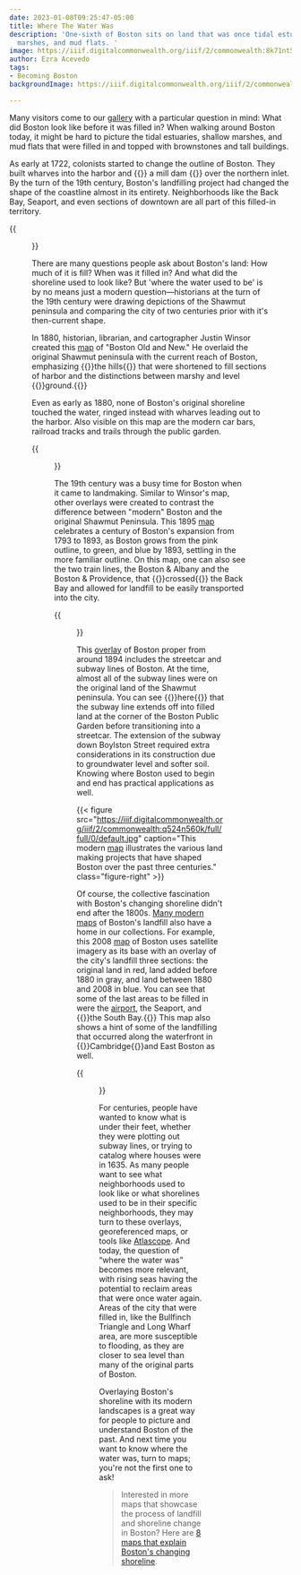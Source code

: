 ```yaml
---
date: 2023-01-08T09:25:47-05:00
title: Where The Water Was
description: 'One-sixth of Boston sits on land that was once tidal estuaries, shallow
  marshes, and mud flats. '
image: https://iiif.digitalcommonwealth.org/iiif/2/commonwealth:8k71nt56d/full/full/0/default.jpg
author: Ezra Acevedo
tags:
- Becoming Boston
backgroundImage: https://iiif.digitalcommonwealth.org/iiif/2/commonwealth:8k71nt56d/full/full/0/default.jpg

---
```

Many visitors come to our [gallery](https://www.leventhalmap.org/exhibitions/visit/) with a particular question in mind: What did Boston look like before it was filled in? When walking around Boston today, it might be hard to picture the tidal estuaries, shallow marshes, and mud flats that were filled in and topped with brownstones and tall buildings.

As early at 1722, colonists started to change the outline of Boston. They built wharves into the harbor and {{<popup src="https://iiif.digitalcommonwealth.org/iiif/2/commonwealth:9s161f22q/4878,520,4664,6027/full/0/default.jpg">}} a mill dam {{</popup>}} over the northern inlet. By the turn of the 19th century, Boston's landfilling project had changed the shape of the coastline almost in its entirety. Neighborhoods like the Back Bay, Seaport, and even sections of downtown are all part of this filled-in territory.

{{<figure src="https://iiif.digitalcommonwealth.org/iiif/2/commonwealth:8k71nt56d/full/full/0/default.jpg" caption="This map of [Boston Old and New](https://collections.leventhalmap.org/search/commonwealth:x633f8662) appeared in the first volume of Winsor's book, _Memorial History of Boston, Including Suffolk County, Massachusetts._" class="figure-right" >}}

There are many questions people ask about Boston's land: How much of it is fill? When was it filled in? And what did the shoreline used to look like? But 'where the water used to be' is by no means just a modern question—historians at the turn of the 19th century were drawing depictions of the Shawmut peninsula and comparing the city of two centuries prior with it's then-current shape.

In 1880, historian, librarian, and cartographer Justin Winsor created this [map](https://collections.leventhalmap.org/search/commonwealth:x633f8662) of "Boston Old and New." He overlaid the original Shawmut peninsula with the current reach of Boston, emphasizing {{<popup src="https://iiif.digitalcommonwealth.org/iiif/2/commonwealth:6h441121b/full/full/0/default.jpg">}}the hills{{</popup>}}  that were shortened to fill sections of harbor and the distinctions between marshy and level {{<popup src="https://iiif.digitalcommonwealth.org/iiif/2/commonwealth:8k71nt56d/4734,3586,1548,922/full/0/default.jpg" >}}ground.{{</popup>}}

Even as early as 1880, none of Boston's original shoreline touched the water, ringed instead with wharves leading out to the harbor. Also visible on this map are the modern car bars, railroad tracks and trails through the public garden.

{{<figure src="https://iiif.digitalcommonwealth.org/iiif/2/commonwealth:js956k46x/full/full/0/default.jpg" caption="This [map](https://collections.leventhalmap.org/search/commonwealth:js956k45n) celebrates a century of shoreline change in Boston, and will will be on display as a part of [Becoming Boston](https://www.leventhalmap.org/exhibitions/) exhibition." class="figure-center" >}}

The 19th century was a busy time for Boston when it came to landmaking. Similar to Winsor's map, other overlays were created to contrast the difference between "modern" Boston and the original Shawmut Peninsula. This 1895 [map](https://collections.leventhalmap.org/search/commonwealth:js956k45n) celebrates a century of Boston's expansion from 1793 to 1893, as Boston grows from the pink outline, to green, and blue by 1893, settling in the more familiar outline. On this map, one can also see the two train lines, the Boston & Albany and the Boston & Providence, that {{<popup src = "https://iiif.digitalcommonwealth.org/iiif/2/commonwealth:js956k46x/526,870,2995,1914/full/0/default.jpg">}}crossed{{</popup>}}  the Back Bay and allowed for landfill to be easily transported into the city.

{{<figure src="https://iiif.digitalcommonwealth.org/iiif/2/commonwealth:1257b902s/235,1639,6821,5081/full/0/default.jpg" caption="This subway [map](https://collections.leventhalmap.org/search/commonwealth:1257b901h) of Boston Proper indicates the original shoreline and radial distances from City Hall." class="figure-right" >}}

This [overlay](https://collections.leventhalmap.org/search/commonwealth:1257b901h) of Boston proper from around 1894 includes the streetcar and subway lines of Boston. At the time, almost all of the subway lines were on the original land of the Shawmut peninsula. You can see {{<popup src="https://iiif.digitalcommonwealth.org/iiif/2/commonwealth:1257b902s/1393,3023,716,484/full/0/default.jpg">}}here{{</popup>}}  that the subway line extends off into filled land at the corner of the Boston Public Garden before transitioning into a streetcar. The extension of the subway down Boylston Street required extra considerations in its construction due to groundwater level and softer soil. Knowing where Boston used to begin and end has practical applications as well.

{{< figure src="https://iiif.digitalcommonwealth.org/iiif/2/commonwealth:q524n560k/full/full/0/default.jpg" caption="This modern [map](https://collections.leventhalmap.org/search/commonwealth:q524n559t) illustrates the various land making projects that have shaped Boston over the past three centuries." class="figure-right" >}}

Of course, the collective fascination with Boston's changing shoreline didn't end after the 1800s. [Many modern maps](https://collections.leventhalmap.org/search?utf8=%E2%9C%93&search_field=all_fields&q=Boston+shoreline&range%5Bdate_facet_yearly_itim%5D%5Bbegin%5D=1950&range%5Bdate_facet_yearly_itim%5D%5Bend%5D=2022&commit=Apply) of Boston's landfill also have a home in our collections. For example, this 2008 [map](https://collections.leventhalmap.org/search/commonwealth:q524n559t) of Boston uses satellite imagery as its base with an overlay of the city's landfill three sections: the original land in red, land added before 1880 in gray, and land between 1880 and 2008 in blue. You can see that some of the last areas to be filled in were the [airport](https://www.leventhalmap.org/articles/olmsted-to-airport-east-boston-and-urban-development), the Seaport, and {{<popup src="https://iiif.digitalcommonwealth.org/iiif/2/commonwealth:q524n560k/1285,2991,2527,2593/full/0/default.jpg">}}the South Bay.{{</popup>}} This map also shows a hint of some of the landfilling that occurred along the waterfront in {{<popup src="https://iiif.digitalcommonwealth.org/iiif/2/commonwealth:q524n560k/52,172,2552,1706/full/0/default.jpg">}}Cambridge{{</popup>}}and East Boston as well.

{{<figure src="https://iiif.digitalcommonwealth.org/iiif/2/commonwealth:q524n701t/full/full/0/default.jpg" caption="This flood risk map from [Climate Ready Boston](https://www.boston.gov/sites/default/files/embed/2/20161207_climate_ready_boston_digital2.pdf) indicates areas of greater flood risk." class="figure-right" >}}

For centuries, people have wanted to know what is under their feet, whether they were plotting out subway lines, or trying to catalog where houses were in 1635. As many people want to see what neighborhoods used to look like or what shorelines used to be in their specific neighborhoods, they may turn to these overlays, georeferenced maps, or tools like [Atlascope](atlascope.leventhalmap.org). And today, the question of “where the water was” becomes more relevant, with rising seas having the potential to reclaim areas that were once water again. Areas of the city that were filled in, like the Bullfinch Triangle and Long Wharf area, are more susceptible to flooding, as they are closer to sea level than many of the original parts of Boston.

Overlaying Boston's shoreline with its modern landscapes is a great way for people to picture and understand Boston of the past. And next time you want to know where the water was, turn to maps; you're not the first one to ask!

> Interested in more maps that showcase the process of landfill and shoreline change in Boston? Here are [8 maps that explain Boston's changing shoreline](https://www.wbur.org/news/2021/06/14/8-maps-that-explain-bostons-changing-shoreline).